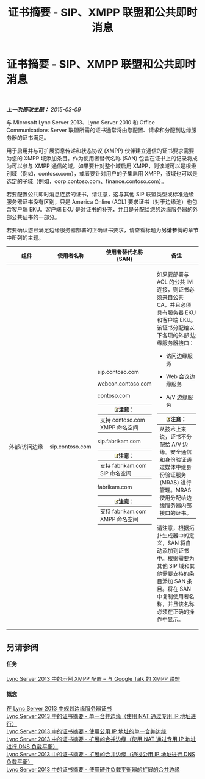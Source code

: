 ﻿---
title: 证书摘要 - SIP、XMPP 联盟和公共即时消息
TOCTitle: 证书摘要 - SIP、XMPP 联盟和公共即时消息
ms:assetid: 933d6351-cfa6-4432-b3ed-1aff3ac92065
ms:mtpsurl: https://technet.microsoft.com/zh-cn/library/JJ618372(v=OCS.15)
ms:contentKeyID: 49313608
ms.date: 05/19/2016
mtps_version: v=OCS.15
ms.translationtype: HT
---

# 证书摘要 - SIP、XMPP 联盟和公共即时消息

 

_**上一次修改主题：** 2015-03-09_

与 Microsoft Lync Server 2013、Lync Server 2010 和 Office Communications Server 联盟所需的证书通常将由您配置、请求和分配到边缘服务器的证书满足。

用于启用并与可扩展消息传递和状态协议 (XMPP) 伙伴建立通信的证书要求需要为您的 XMPP 域添加条目。作为使用者替代名称 (SAN) 包含在证书上的记录将成为可以参与 XMPP 通信的域。如果要针对整个域启用 XMPP，则该域可以是根级别域（例如，contoso.com），或者要针对用户的子集启用 XMPP，该域也可以是选定的子域（例如，corp.contoso.com、finance.contoso.com）。

若要配置公共即时消息连接的证书，请注意，这与其他 SIP 联盟类型或标准边缘服务器证书没有区别，只是 America Online (AOL) 要求证书（对于边缘池）也包含客户端 EKU。客户端 EKU 是对证书的补充，并且是分配给您的边缘服务器的外部公共证书的一部分。

若要确认您已满足边缘服务器部署的正确证书要求，请查看标题为**另请参阅**的章节中所列的主题。



<table>
<colgroup>
<col style="width: 25%" />
<col style="width: 25%" />
<col style="width: 25%" />
<col style="width: 25%" />
</colgroup>
<thead>
<tr class="header">
<th>组件</th>
<th>使用者名称</th>
<th>使用者替代名称 (SAN)</th>
<th>备注</th>
</tr>
</thead>
<tbody>
<tr class="odd">
<td><p>外部/访问边缘</p></td>
<td><p>sip.contoso.com</p></td>
<td><p>sip.contoso.com</p>
<p>webcon.contoso.com</p>
<p>contoso.com</p>
<div class="alert">
<table>
<thead>
<tr class="header">
<th><img src="images/Dn783119.note(OCS.15).gif" title="note" alt="note" />注意：</th>
</tr>
</thead>
<tbody>
<tr class="odd">
<td>支持 contoso.com XMPP 命名空间</td>
</tr>
</tbody>
</table>

</div>
<p>sip.fabrikam.com</p>
<div class="alert">
<table>
<thead>
<tr class="header">
<th><img src="images/Dn783119.note(OCS.15).gif" title="note" alt="note" />注意：</th>
</tr>
</thead>
<tbody>
<tr class="odd">
<td>支持 fabrikam.com SIP 命名空间</td>
</tr>
</tbody>
</table>

</div>
<p>fabrikam.com</p>
<div class="alert">
<table>
<thead>
<tr class="header">
<th><img src="images/Dn783119.note(OCS.15).gif" title="note" alt="note" />注意：</th>
</tr>
</thead>
<tbody>
<tr class="odd">
<td>支持 fabrikam.com XMPP 命名空间</td>
</tr>
</tbody>
</table>

</div></td>
<td><p>如果要部署与 AOL 的公共 IM 连接，则证书必须来自公共 CA，并且必须具有服务器 EKU 和客户端 EKU。该证书分配给以下各项的外部 边缘服务器接口：</p>
<ul>
<li><p>访问边缘服务</p></li>
<li><p>Web 会议边缘服务</p></li>
<li><p>A/V 边缘服务</p></li>
</ul>
<div class="alert">
<table>
<thead>
<tr class="header">
<th><img src="images/Dn783119.note(OCS.15).gif" title="note" alt="note" />注意：</th>
</tr>
</thead>
<tbody>
<tr class="odd">
<td>从技术上来说，证书不分配给 A/V 边缘。安全通信和身份验证通过媒体中继身份验证服务 (MRAS) 进行管理。MRAS 使用分配给边缘服务器内部接口的证书。</td>
</tr>
</tbody>
</table>

</div>
<p>请注意，根据拓扑生成器中的定义，SAN 将自动添加到证书中。根据需要为其他 SIP 域和其他需要支持的条目添加 SAN 条目。将在 SAN 中复制使用者名称，并且该名称必须在正确的操作中显示。</p></td>
</tr>
</tbody>
</table>


## 另请参阅

#### 任务

[Lync Server 2013 中的示例 XMPP 配置 – 与 Google Talk 的 XMPP 联盟](lync-server-2013-example-xmpp-configuration-–-xmpp-federation-with-google-talk.md)  

#### 概念

[在 Lync Server 2013 中规划边缘服务器证书](lync-server-2013-plan-for-edge-server-certificates.md)  
[Lync Server 2013 中的证书摘要 - 单一合并边缘（使用 NAT 通过专用 IP 地址进行）](lync-server-2013-certificate-summary-single-consolidated-edge-with-private-ip-addresses-using-nat.md)  
[Lync Server 2013 中的证书摘要 - 使用公用 IP 地址的单一合并边缘](lync-server-2013-certificate-summary-single-consolidated-edge-with-public-ip-addresses.md)  
[Lync Server 2013 中的证书摘要 - 扩展的合并边缘（使用 NAT 通过专用 IP 地址进行 DNS 负载平衡）](lync-server-2013-certificate-summary-scaled-consolidated-edge-dns-load-balancing-with-private-ip-addresses-using-nat.md)  
[Lync Server 2013 中的证书摘要 - 扩展的合并边缘（通过公用 IP 地址进行 DNS 负载平衡）](lync-server-2013-certificate-summary-scaled-consolidated-edge-dns-load-balancing-with-public-ip-addresses.md)  
[Lync Server 2013 中的证书摘要 - 使用硬件负载平衡器的扩展的合并边缘](lync-server-2013-certificate-summary-scaled-consolidated-edge-with-hardware-load-balancers.md)

